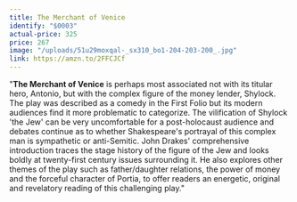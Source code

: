 ```yaml
---
title: The Merchant of Venice
identify: "$0003"
actual-price: 325
price: 267
image: "/uploads/51u29moxqal-_sx310_bo1-204-203-200_.jpg"
link: https://amzn.to/2FFCJCf
---
```


"**The Merchant of Venice** is perhaps most associated not with its titular
  hero, Antonio, but with the complex figure of the money lender, Shylock. The play
  was described as a comedy in the First Folio but its modern audiences find it more
  problematic to categorize. The vilification of Shylock 'the Jew' can be very uncomfortable
  for a post-holocaust audience and debates continue as to whether Shakespeare's portrayal
  of this complex man is sympathetic or anti-Semitic. John Drakes' comprehensive introduction
  traces the stage history of the figure of the Jew and looks boldly at twenty-first
  century issues surrounding it. He also explores other themes of the play such as
  father/daughter relations, the power of money and the forceful character of Portia,
  to offer readers an energetic, original and revelatory reading of this challenging
  play."
